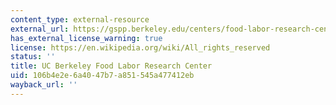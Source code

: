 ```yaml
---
content_type: external-resource
external_url: https://gspp.berkeley.edu/centers/food-labor-research-center
has_external_license_warning: true
license: https://en.wikipedia.org/wiki/All_rights_reserved
status: ''
title: UC Berkeley Food Labor Research Center
uid: 106b4e2e-6a40-47b7-a851-545a477412eb
wayback_url: ''
---
```

